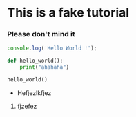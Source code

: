 # This is a fake tutorial
### Please don't mind it



```js
console.log('Hello World !');
```

```py
def hello_world():
    print("ahahaha")

hello_world()
```

- Hefjezlkfjez
1. fjzefez